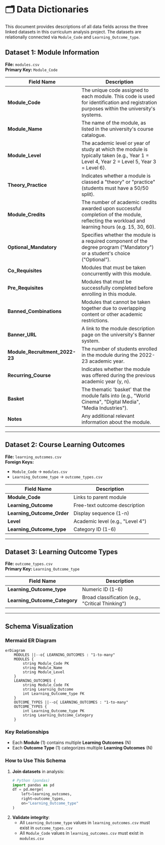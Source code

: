 # 🗂️ Data Dictionaries


This document provides descriptions of all data fields across the three linked datasets in this curriculum analysis project. The datasets are relationally connected via `Module_Code` and `Learning_Outcome_type`.

## Dataset 1: Module Information
**File:** `modules.csv`  
**Primary Key:** `Module_Code`

| Field Name                     | Description |
|--------------------------------|------------|
| **Module_Code**                | The unique code assigned to each module. This code is used for identification and registration purposes within the university's systems. |
| **Module_Name**                | The name of the module, as listed in the university's course catalogue. |
| **Module_Level**               | The academic level or year of study at which the module is typically taken (e.g., Year 1 = Level 4, Year 2 = Level 5, Year 3 = Level 6). |
| **Theory_Practice**            | Indicates whether a module is classed a "theory" or "practice" (students must have a 50/50 split). |
| **Module_Credits**             | The number of academic credits awarded upon successful completion of the module, reflecting the workload and learning hours (e.g. 15, 30, 60). |
| **Optional_Mandatory**         | Specifies whether the module is a required component of the degree program ("Mandatory") or a student's choice ("Optional"). |
| **Co_Requisites**              | Modules that must be taken concurrently with this module. |
| **Pre_Requisites**             | Modules that must be successfully completed before enrolling in this module. |
| **Banned_Combinations**        | Modules that cannot be taken together due to overlapping content or other academic restrictions. |
| **Banner_URL**                 | A link to the module description page on the university's Banner system. |
| **Module_Recruitment_2022-23** | The number of students enrolled in the module during the 2022-23 academic year. |
| **Recurring_Course**           | Indicates whether the module was offered during the previous academic year (y, n). |
| **Basket**                     | The thematic 'basket' that the module falls into (e.g., "World Cinema", "Digital Media", "Media Industries"). |
| **Notes**                      | Any additional relevant information about the module. |
---

## Dataset 2: Course Learning Outcomes  
**File:** `learning_outcomes.csv`  
**Foreign Keys:**  
- `Module_Code` → `modules.csv`  
- `Learning_Outcome_type` → `outcome_types.csv`

| Field Name                 | Description |
|----------------------------|------------|
| **Module_Code**            | Links to parent module |
| **Learning_Outcome**       | Free-text outcome description |
| **Learning_Outcome_Order** | Display sequence (1-n) |
| **Level**                  | Academic level (e.g., "Level 4") |
| **Learning_Outcome_type**  | Category ID (1-6) |

---

## Dataset 3: Learning Outcome Types  
**File:** `outcome_types.csv`  
**Primary Key:** `Learning_Outcome_type`

| Field Name                 | Description |
|----------------------------|------------|
| **Learning_Outcome_type**  | Numeric ID (1-6) |
| **Learning_Outcome_Category** | Broad classification (e.g., "Critical Thinking") |

---

## Schema Visualization

### Mermaid ER Diagram
```mermaid
erDiagram
    MODULES ||--o{ LEARNING_OUTCOMES : "1-to-many"
    MODULES {
        string Module_Code PK
        string Module_Name
        string Module_Level
    }
    LEARNING_OUTCOMES {
        string Module_Code FK
        string Learning_Outcome
        int Learning_Outcome_type FK
    }
    OUTCOME_TYPES ||--o{ LEARNING_OUTCOMES : "1-to-many"
    OUTCOME_TYPES {
        int Learning_Outcome_type PK
        string Learning_Outcome_Category
    }
```

### Key Relationships
- Each **Module** (1) contains multiple **Learning Outcomes** (N)
- Each **Outcome Type** (1) categorizes multiple **Learning Outcomes** (N)

### How to Use This Schema
1. **Join datasets** in analysis:
   ```python
   # Python (pandas)
   import pandas as pd
   df = pd.merge(
       left=learning_outcomes,
       right=outcome_types,
       on="Learning_Outcome_type"
   )
   ```
2. **Validate integrity**:
   - All `Learning_Outcome_type` values in `learning_outcomes.csv` must exist in `outcome_types.csv`
   - All `Module_Code` values in `learning_outcomes.csv` must exist in `modules.csv`

